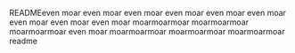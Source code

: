READMEeven moar
even moar
even moar
even moar
even moar
even moar
even moar
even moar
even moar
moarmoarmoar
moarmoarmoar
moarmoarmoar
even moar
moarmoarmoar
moarmoarmoar
moarmoarmoar
readme
